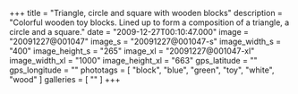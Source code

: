 +++
title = "Triangle, circle and square with wooden blocks"
description = "Colorful wooden toy blocks. Lined up to form a composition of a triangle, a circle and a square."
date = "2009-12-27T00:10:47.000"
image = "20091227@001047"
image_s = "20091227@001047-s"
image_width_s = "400"
image_height_s = "265"
image_xl = "20091227@001047-xl"
image_width_xl = "1000"
image_height_xl = "663"
gps_latitude = ""
gps_longitude = ""
phototags = [ "block", "blue", "green", "toy", "white", "wood" ]
galleries = [ "" ]
+++
